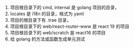 1. 项目根目录下的 cmd, internal 是 golang 项目的目录，
2. locales 是 i18n 的目录，格式为 yaml
3. 项目的根目录下有 .trae 目录，
4. 项目根目录下的 web/react-router-www 是 react 19 的项目
5. 项目根目录下的 web/scratch 是 react16 的项目
6. 给 golang 的方法或函数生成单元测试